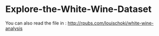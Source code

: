 # Explore-the-White-Wine-Dataset
You can also read the file in :
http://rpubs.com/louischoki/white-wine-analysis
